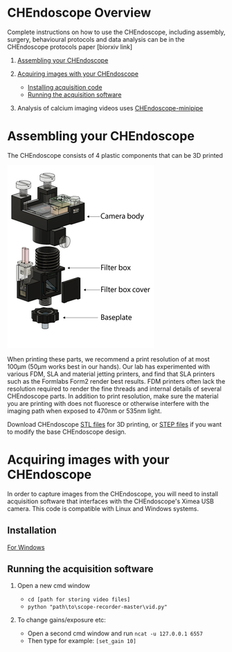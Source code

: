 # CHEndoscope Overview

Complete instructions on how to use the CHEndoscope, including assembly, surgery, behavioural protocols and data analysis can be in the CHEndoscope protocols paper [biorxiv link]

1. [Assembling your CHEndoscope](#assembling-your-chendoscope)
2. [Acquiring images with your CHEndoscope](#acquiring-images-with-your-chendoscope) 
	- [Installing acquisition code](#installation)
	- [Running the acquisition software](#running-the-acquisition-software)


3. Analysis of calcium imaging videos uses [CHEndoscope-minipipe](https://github.com/jf-lab/chendoscope-minipipe)

# Assembling your CHEndoscope
The CHEndoscope consists of 4 plastic components that can be 3D printed

![3D printed components of the CHEndoscope](printed-parts.png)

When printing these parts, we recommend a print resolution of at most 100μm (50μm works best in our hands). Our lab has experimented with various FDM, SLA and material jetting printers, and find that SLA printers such as the Formlabs Form2 render best results. FDM printers often lack the resolution required to render the fine threads and internal details of several CHEndoscope parts. In addition to print resolution, make sure the material you are printing with does not fluoresce or otherwise interfere with the imaging path when exposed to 470nm or 535nm light.

Download CHEndoscope [STL files](./STLs) for 3D printing, or [STEP files](./STEP-files) if you want to modify the base CHEndoscope design.



# Acquiring images with your CHEndoscope

In order to capture images from the CHEndoscope, you will need to install acquisition software that interfaces with the CHEndoscope's Ximea USB camera. This code is compatible with Linux and Windows systems.

## Installation 

[For Windows](acquisition-install-windows.md)

## Running the acquisition software

1. Open a new cmd window
    - `cd [path for storing video files]`
    - `python "path\to\scope-recorder-master\vid.py"`

2. To change gains/exposure etc:
    - Open a second cmd window and run 
		`ncat -u 127.0.0.1 6557`
    - Then type for example:
		`[set_gain 10]`

